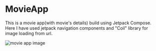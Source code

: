 # MovieApp
This is a movie app(with movie's details) build using Jetpack Compose. Here I have used jetpack navigation components and "Coil" library for image loading from url.

![movie app image](https://github.com/sayandbera/MovieApp/assets/138639834/740eab2c-46f1-457a-a626-3bdb9269ad70)

